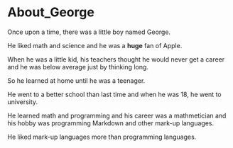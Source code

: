 # About_George
Once upon a time, there
was a little boy named George.

He liked math and science and he was a **huge** fan of Apple.

When he was a little kid, his teachers thought he would never get a career
and he was below average just by thinking long.

So he learned at home until he was a teenager.

He went to a better school than last time and when he was
18, he went to university.

He learned math and programming and his career was a mathmetician
and his hobby was programming Markdown and other mark-up languages.

He liked mark-up languages more than programming languages.

